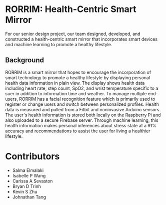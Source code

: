 # RORRIM: Health-Centric Smart Mirror

For our senior design project, our team designed, developed, and constructed a health-centric smart mirror that incorporates smart devices and machine learning to promote a healthy lifestyle. 

## Background 
RORRIM is a smart mirror that hopes to encourage the incorporation of smart technology to promote a healthy lifestyle by displaying personal health data information in plain view. The display shows health data including heart rate, step count, SpO2, and wrist temperature specific to a suer in addition to information time and weather. To manage multiple end-users, RORRIM has a facial recognition feature which is primarily used to register or change users and switch between personalized profiles. Health data is measured and pulled from a Fitbit and noninvasive Arduino sensors. The user's health information is stored both locally on the Raspberry Pi and also uploaded to a secure Firebase server. Through machine learning, this health information makes personal inferences about stress state at a 91% accuracy and recommendations to assist the user for living a healthier lifestyle.



# Contributors 
- Salma Elmalaki
- Isabelle P Wang
- Carissa A Sevaston
- Bryan D Trinh
- Kevin S Zhu
- Johnathan Tang

